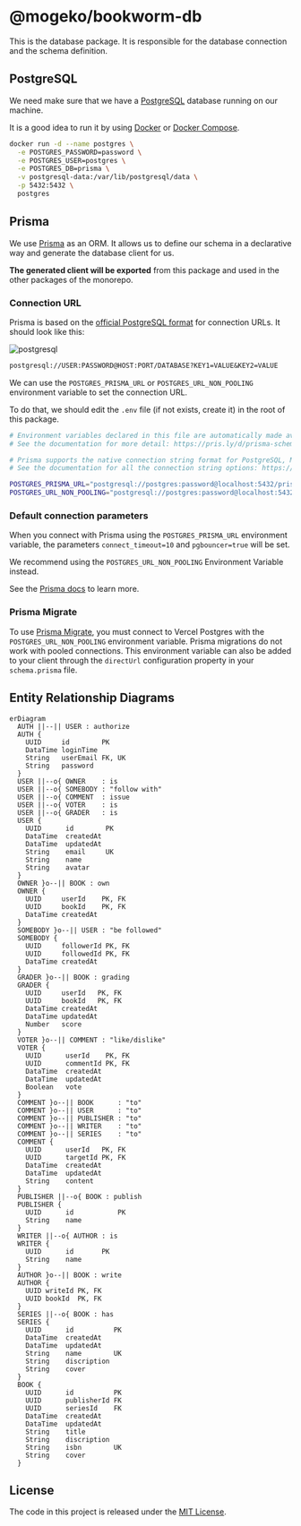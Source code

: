# @mogeko/bookworm-db

This is the database package. It is responsible for the database connection and the schema definition.

## PostgreSQL

We need make sure that we have a [PostgreSQL](https://www.postgresql.org) database running on our machine.

It is a good idea to run it by using [Docker](https://www.docker.com) or [Docker Compose](https://docs.docker.com/compose).

```bash
docker run -d --name postgres \
  -e POSTGRES_PASSWORD=password \
  -e POSTGRES_USER=postgres \
  -e POSTGRES_DB=prisma \
  -v postgresql-data:/var/lib/postgresql/data \
  -p 5432:5432 \
  postgres
```

## Prisma

We use [Prisma](https://www.prisma.io) as an ORM. It allows us to define our schema in a declarative way and generate the database client for us.

**The generated client will be exported** from this package and used in the other packages of the monorepo.

### Connection URL

Prisma is based on the [official PostgreSQL format](https://www.postgresql.org/docs/current/libpq-connect.html#LIBPQ-CONNSTRING) for connection URLs. It should look like this:

![postgresql](https://www.prisma.io/docs/static/13ad9000b9d57ac66c16fabcad9e08b7/42cbc/postgresql-connection-string.png)

```txt
postgresql://USER:PASSWORD@HOST:PORT/DATABASE?KEY1=VALUE&KEY2=VALUE
```

We can use the `POSTGRES_PRISMA_URL` or `POSTGRES_URL_NON_POOLING` environment variable to set the connection URL.

To do that, we should edit the `.env` file (if not exists, create it) in the root of this package.

```bash
# Environment variables declared in this file are automatically made available to Prisma.
# See the documentation for more detail: https://pris.ly/d/prisma-schema#accessing-environment-variables-from-the-schema

# Prisma supports the native connection string format for PostgreSQL, MySQL, SQLite, SQL Server, MongoDB and CockroachDB.
# See the documentation for all the connection string options: https://pris.ly/d/connection-strings

POSTGRES_PRISMA_URL="postgresql://postgres:password@localhost:5432/prisma?schema=public&connect_timeout=10&pgbouncer=true"
POSTGRES_URL_NON_POOLING="postgresql://postgres:password@localhost:5432/prisma?schema=public"
```

### Default connection parameters

When you connect with Prisma using the `POSTGRES_PRISMA_URL` environment variable, the parameters `connect_timeout=10` and `pgbouncer=true` will be set.

We recommend using the `POSTGRES_URL_NON_POOLING` Environment Variable instead.

See the [Prisma docs](https://www.prisma.io/docs/concepts/database-connectors/postgresql) to learn more.

### Prisma Migrate

To use [Prisma Migrate](https://www.prisma.io/docs/concepts/components/prisma-migrate), you must connect to Vercel Postgres with the `POSTGRES_URL_NON_POOLING` environment variable. Prisma migrations do not work with pooled connections. This environment variable can also be added to your client through the `directUrl` configuration property in your `schema.prisma` file.

## Entity Relationship Diagrams

```mermaid
erDiagram
  AUTH ||--|| USER : authorize
  AUTH {
    UUID     id        PK
    DataTime loginTime
    String   userEmail FK, UK
    String   password
  }
  USER ||--o{ OWNER    : is
  USER ||--o{ SOMEBODY : "follow with"
  USER ||--o{ COMMENT  : issue
  USER ||--o{ VOTER    : is
  USER ||--o{ GRADER   : is
  USER {
    UUID      id        PK
    DataTime  createdAt
    DataTime  updatedAt
    String    email     UK
    String    name
    String    avatar
  }
  OWNER }o--|| BOOK : own
  OWNER {
    UUID     userId    PK, FK
    UUID     bookId    PK, FK
    DataTime createdAt
  }
  SOMEBODY }o--|| USER : "be followed"
  SOMEBODY {
    UUID     followerId PK, FK
    UUID     followedId PK, FK
    DataTime createdAt
  }
  GRADER }o--|| BOOK : grading
  GRADER {
    UUID     userId   PK, FK
    UUID     bookId   PK, FK
    DataTime createdAt
    DataTime updatedAt
    Number   score
  }
  VOTER }o--|| COMMENT : "like/dislike"
  VOTER {
    UUID      userId    PK, FK
    UUID      commentId PK, FK
    DataTime  createdAt
    DataTime  updatedAt
    Boolean   vote
  }
  COMMENT }o--|| BOOK      : "to"
  COMMENT }o--|| USER      : "to"
  COMMENT }o--|| PUBLISHER : "to"
  COMMENT }o--|| WRITER    : "to"
  COMMENT }o--|| SERIES    : "to"
  COMMENT {
    UUID      userId   PK, FK
    UUID      targetId PK, FK
    DataTime  createdAt
    DataTime  updatedAt
    String    content
  }
  PUBLISHER ||--o{ BOOK : publish
  PUBLISHER {
    UUID      id           PK
    String    name
  }
  WRITER ||--o{ AUTHOR : is
  WRITER {
    UUID      id       PK
    String    name
  }
  AUTHOR }o--|| BOOK : write
  AUTHOR {
    UUID writeId PK, FK
    UUID bookId  PK, FK
  }
  SERIES ||--o{ BOOK : has
  SERIES {
    UUID      id          PK
    DataTime  createdAt
    DataTime  updatedAt
    String    name        UK
    String    discription
    String    cover
  }
  BOOK {
    UUID      id          PK
    UUID      publisherId FK
    UUID      seriesId    FK
    DataTime  createdAt
    DataTime  updatedAt
    String    title
    String    discription
    String    isbn        UK
    String    cover
  }
```

## License

The code in this project is released under the [MIT License](./LICENSE).

